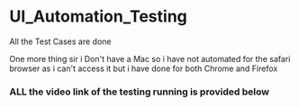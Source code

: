 # UI_Automation_Testing

All the Test Cases are done 

One more thing sir i Don't have a Mac so i have not automated for the safari browser as i can't access it but i have done for both Chrome and Firefox

### ALL the video link of the testing running is provided below
